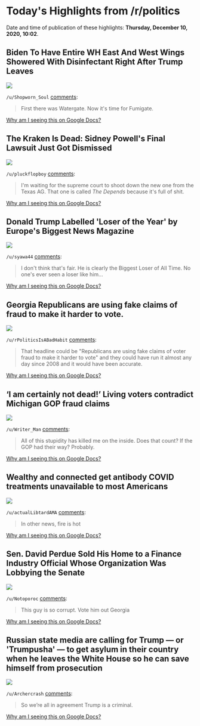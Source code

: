 # Today's Highlights from /r/politics

Date and time of publication of these highlights: **Thursday, December 10, 2020, 10:02**.

## Biden To Have Entire WH East And West Wings Showered With Disinfectant Right After Trump Leaves

<img src="https://talkingpointsmemo.com/news/biden-to-have-entire-wh-east-and-west-wings-showered-with-disinfectant-right-after-trump-leaves">

`/u/Shopworn_Soul` [comments](https://www.reddit.com/r/politics/comments/kaeyg1/biden_to_have_entire_wh_east_and_west_wings/):

> First there was Watergate. Now it's time for Fumigate.

[Why am I seeing this on Google Docs?](https://docs.google.com/document/d/1Dc6We63vOXIZsc0op-Bt4abqkYjXzOigalQqFxmvvbM/edit?usp=sharing)

## The Kraken Is Dead: Sidney Powell's Final Lawsuit Just Got Dismissed

<img src="https://www.vice.com/en/article/5dpypz/the-kraken-is-dead-sidney-powells-final-lawsuit-just-got-dismissed">

`/u/pluckflopboy` [comments](https://www.reddit.com/r/politics/comments/kafk0n/the_kraken_is_dead_sidney_powells_final_lawsuit/):

> I'm waiting for the supreme court to shoot down the new one from the Texas AG. That one is called *The Depends* because it's full of shit.

[Why am I seeing this on Google Docs?](https://docs.google.com/document/d/1Dc6We63vOXIZsc0op-Bt4abqkYjXzOigalQqFxmvvbM/edit?usp=sharing)

## Donald Trump Labelled 'Loser of the Year' by Europe's Biggest News Magazine

<img src="https://www.newsweek.com/der-spiegel-donald-trump-election-loser-year-germany-1553807?piano_t=1">

`/u/syawa44` [comments](https://www.reddit.com/r/politics/comments/kai6m7/donald_trump_labelled_loser_of_the_year_by/):

> I don't think that's fair. He is clearly the Biggest Loser of All Time.  No one's ever seen a loser like him...

[Why am I seeing this on Google Docs?](https://docs.google.com/document/d/1Dc6We63vOXIZsc0op-Bt4abqkYjXzOigalQqFxmvvbM/edit?usp=sharing)

## Georgia Republicans are using fake claims of fraud to make it harder to vote.

<img src="https://www.motherjones.com/2020-elections/2020/12/georgia-republicans-are-using-fake-claims-of-fraud-to-make-it-harder-to-vote/">

`/u/rPoliticsIsABadHabit` [comments](https://www.reddit.com/r/politics/comments/kaeb5l/georgia_republicans_are_using_fake_claims_of/):

> That headline could be "Republicans are using fake claims of voter fraud to make it harder to vote" and they could have run it almost any day since 2008 and it would have been accurate.

[Why am I seeing this on Google Docs?](https://docs.google.com/document/d/1Dc6We63vOXIZsc0op-Bt4abqkYjXzOigalQqFxmvvbM/edit?usp=sharing)

## ‘I am certainly not dead!’ Living voters contradict Michigan GOP fraud claims

<img src="https://www.bridgemi.com/michigan-government/i-am-certainly-not-dead-living-voters-contradict-michigan-gop-fraud-claims">

`/u/Writer_Man` [comments](https://www.reddit.com/r/politics/comments/kaeitq/i_am_certainly_not_dead_living_voters_contradict/):

> All of this stupidity has killed me on the inside. Does that count? If the GOP had their way? Probably.

[Why am I seeing this on Google Docs?](https://docs.google.com/document/d/1Dc6We63vOXIZsc0op-Bt4abqkYjXzOigalQqFxmvvbM/edit?usp=sharing)

## Wealthy and connected get antibody COVID treatments unavailable to most Americans

<img src="https://www.axios.com/rudy-giuliani-covid-antibody-treatment-e9575b6a-91a9-444d-b770-2bc5da8158c2.html">

`/u/actualLibtardAMA` [comments](https://www.reddit.com/r/politics/comments/kafl54/wealthy_and_connected_get_antibody_covid/):

> In other news, fire is hot

[Why am I seeing this on Google Docs?](https://docs.google.com/document/d/1Dc6We63vOXIZsc0op-Bt4abqkYjXzOigalQqFxmvvbM/edit?usp=sharing)

## Sen. David Perdue Sold His Home to a Finance Industry Official Whose Organization Was Lobbying the Senate

<img src="https://www.propublica.org/article/sen-david-perdue-sold-his-home-to-a-finance-industry-official-whose-organization-was-lobbying-the-senate?utm_source=twitter&utm_medium=social#1016773">

`/u/Notoporoc` [comments](https://www.reddit.com/r/politics/comments/kadktj/sen_david_perdue_sold_his_home_to_a_finance/):

> This guy is so corrupt. Vote him out Georgia

[Why am I seeing this on Google Docs?](https://docs.google.com/document/d/1Dc6We63vOXIZsc0op-Bt4abqkYjXzOigalQqFxmvvbM/edit?usp=sharing)

## Russian state media are calling for Trump — or 'Trumpusha' — to get asylum in their country when he leaves the White House so he can save himself from prosecution

<img src="https://www.businessinsider.com/russia-state-media-trump-get-asylum-dodge-prosecutions-2020-12">

`/u/Archercrash` [comments](https://www.reddit.com/r/politics/comments/kadq99/russian_state_media_are_calling_for_trump_or/):

> So we’re all in agreement Trump is a criminal.

[Why am I seeing this on Google Docs?](https://docs.google.com/document/d/1Dc6We63vOXIZsc0op-Bt4abqkYjXzOigalQqFxmvvbM/edit?usp=sharing)

